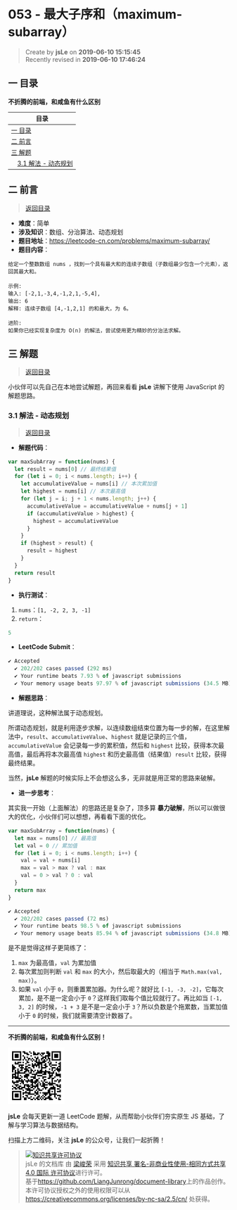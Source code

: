 # 053 - 最大子序和（maximum-subarray）

> Create by **jsLe** on **2019-06-10 15:15:45**  
> Recently revised in **2019-06-10 17:46:24**

## <a name="chapter-one" id="chapter-one">一 目录</a>

**不折腾的前端，和咸鱼有什么区别**

| 目录                                                                                     |
| ---------------------------------------------------------------------------------------- |
| [一 目录](#chapter-one)                                                                  |
| <a name="catalog-chapter-two" id="catalog-chapter-two"></a>[二 前言](#chapter-two)       |
| <a name="catalog-chapter-three" id="catalog-chapter-three"></a>[三 解题](#chapter-three) |
| &emsp;[3.1 解法 - 动态规划](#chapter-three-one)                                          |

## <a name="chapter-two" id="chapter-two">二 前言</a>

> [返回目录](#chapter-one)

- **难度**：简单
- **涉及知识**：数组、分治算法、动态规划
- **题目地址**：https://leetcode-cn.com/problems/maximum-subarray/
- **题目内容**：

```
给定一个整数数组 nums ，找到一个具有最大和的连续子数组（子数组最少包含一个元素），返回其最大和。

示例:
输入: [-2,1,-3,4,-1,2,1,-5,4],
输出: 6
解释: 连续子数组 [4,-1,2,1] 的和最大，为 6。

进阶:
如果你已经实现复杂度为 O(n) 的解法，尝试使用更为精妙的分治法求解。
```

## <a name="chapter-three" id="chapter-three">三 解题</a>

> [返回目录](#chapter-one)

小伙伴可以先自己在本地尝试解题，再回来看看 **jsLe** 讲解下使用 JavaScript 的解题思路。

### <a name="chapter-three-one" id="chapter-three-one">3.1 解法 - 动态规划</a>

> [返回目录](#chapter-one)

- **解题代码**：

```js
var maxSubArray = function(nums) {
  let result = nums[0] // 最终结果值
  for (let i = 0; i < nums.length; i++) {
    let accumulativeValue = nums[i] // 本次累加值
    let highest = nums[i] // 本次最高值
    for (let j = i; j + 1 < nums.length; j++) {
      accumulativeValue = accumulativeValue + nums[j + 1]
      if (accumulativeValue > highest) {
        highest = accumulativeValue
      }
    }
    if (highest > result) {
      result = highest
    }
  }
  return result
}
```

- **执行测试**：

1. `nums`：`[1, -2, 2, 3, -1]`
2. `return`：

```js
5
```

- **LeetCode Submit**：

```js
✔ Accepted
  ✔ 202/202 cases passed (292 ms)
  ✔ Your runtime beats 7.93 % of javascript submissions
  ✔ Your memory usage beats 97.97 % of javascript submissions (34.5 MB)
```

- **解题思路**：

讲道理说，这种解法属于动态规划。

所谓动态规划，就是利用逐步求解，以连续数组结束位置为每一步的解，在这里解法中，`result`、`accumulativeValue`、`highest` 就是记录的三个值，`accumulativeValue` 会记录每一步的累积值，然后和 `highest` 比较，获得本次最高值，最后再将本次最高值 `highest` 和历史最高值（结果值）`result` 比较，获得最终结果。

当然，**jsLe** 解题的时候实际上不会想这么多，无非就是用正常的思路来破解。

- **进一步思考**：

其实我一开始（上面解法）的思路还是复杂了，顶多算 **暴力破解**，所以可以做很大的优化，小伙伴们可以想想，再看看下面的优化。

```js
var maxSubArray = function(nums) {
  let max = nums[0] // 最高值
  let val = 0 // 累加值
  for (let i = 0; i < nums.length; i++) {
    val = val + nums[i]
    max = val > max ? val : max
    val = 0 > val ? 0 : val
  }
  return max
}
```

```js
✔ Accepted
  ✔ 202/202 cases passed (72 ms)
  ✔ Your runtime beats 98.5 % of javascript submissions
  ✔ Your memory usage beats 85.94 % of javascript submissions (34.8 MB)
```

是不是觉得这样子更简练了：

1. `max` 为最高值，`val` 为累加值
2. 每次累加则判断 `val` 和 `max` 的大小，然后取最大的（相当于 `Math.max(val, max)`）。
3. 如果 `val` 小于 `0`，则重置累加器。为什么呢？就好比 `[-1, -3, -2]`，它每次累加，是不是一定会小于 `0`？这样我们取每个值比较就行了。再比如当 `[-1, 3, 2]` 的时候，`-1 + 3` 是不是一定会小于 `3`？所以负数是个拖累数，当累加值小于 `0` 的时候，我们就需要清空计数器了。

---

**不折腾的前端，和咸鱼有什么区别！**

![图](../../../public-repertory/img/z-small-wechat-public-address.jpg)

**jsLe** 会每天更新一道 LeetCode 题解，从而帮助小伙伴们夯实原生 JS 基础，了解与学习算法与数据结构。

扫描上方二维码，关注 **jsLe** 的公众号，让我们一起折腾！

> <a rel="license" href="http://creativecommons.org/licenses/by-nc-sa/4.0/"><img alt="知识共享许可协议" style="border-width:0" src="https://i.creativecommons.org/l/by-nc-sa/4.0/88x31.png" /></a><br /><span xmlns:dct="http://purl.org/dc/terms/" property="dct:title">jsLe 的文档库</span> 由 <a xmlns:cc="http://creativecommons.org/ns#" href="https://github.com/LiangJunrong/document-library" property="cc:attributionName" rel="cc:attributionURL">梁峻荣</a> 采用 <a rel="license" href="http://creativecommons.org/licenses/by-nc-sa/4.0/">知识共享 署名-非商业性使用-相同方式共享 4.0 国际 许可协议</a>进行许可。<br />基于<a xmlns:dct="http://purl.org/dc/terms/" href="https://github.com/LiangJunrong/document-library" rel="dct:source">https://github.com/LiangJunrong/document-library</a>上的作品创作。<br />本许可协议授权之外的使用权限可以从 <a xmlns:cc="http://creativecommons.org/ns#" href="https://creativecommons.org/licenses/by-nc-sa/2.5/cn/" rel="cc:morePermissions">https://creativecommons.org/licenses/by-nc-sa/2.5/cn/</a> 处获得。
